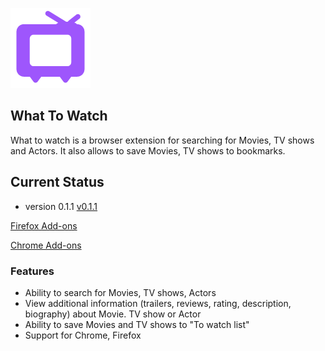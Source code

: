 
![tv](https://github.com/ModestB/what-to-watch/blob/master/public/wtw-logo.png)

## What To Watch

What to watch is a browser extension for searching for Movies, TV shows and Actors. It also allows to save Movies, TV shows to bookmarks.

## Current Status
- version 0.1.1 [v0.1.1](https://github.com/ModestB/what-to-watch/releases/tag/v0.1.1)

[Firefox Add-ons](https://addons.mozilla.org/en-US/firefox/addon/what-to-watch/)

[Chrome Add-ons](https://chrome.google.com/webstore/detail/what-to-watch/fgbodlmbchgeoifgoblfdagllijdhmae)

### Features

- Ability to search for Movies, TV shows, Actors
- View additional information (trailers, reviews, rating, description, biography) about Movie. TV show or Actor
- Ability to save Movies and TV shows to "To watch list" 
- Support for Chrome, Firefox

